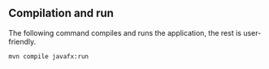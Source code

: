 ## Compilation and run
The following command compiles and runs the application, the rest is user-friendly.
```
mvn compile javafx:run
```
